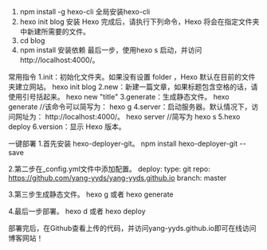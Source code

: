 1. npm install -g hexo-cli                  全局安装hexo-cli
2. hexo init blog                                 安装 Hexo 完成后，请执行下列命令，Hexo 将会在指定文件夹中新建所需要的文件。
3. cd blog
4. npm install                                      安装依赖
最后一步，使用hexo s 启动，并访问http://localhost:4000/。


常用指令
1.init：初始化文件夹。如果没有设置 folder ，Hexo 默认在目前的文件夹建立网站。
hexo init blog
2.new：新建一篇文章，如果标题包含空格的话，请使用引号括起来。
hexo new "title"
3.generate：生成静态文件。
hexo generate
//该命令可以简写为：
hexo g
4.server：启动服务器。默认情况下，访问网址为： http://localhost:4000/。
hexo server
//简写为
hexo s
5.hexo deploy
6.version：显示 Hexo 版本。

一键部署
1.首先安装 hexo-deployer-git。
npm install hexo-deployer-git --save

2.第二步在_config.yml文件中添加配置。
deploy:
  type: git
  repo: https://github.com/yang-yyds/yang-yyds.github.io
  branch: master

3.第三步生成静态文件。
hexo g 或者 hexo generate

4.最后一步部署。
hexo d 或者 hexo deploy

部署完后，在Github查看上传的代码，并访问yang-yyds.github.io即可在线访问博客网站！
